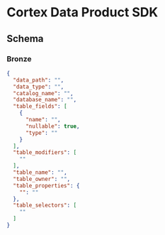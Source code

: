 # Cortex Data Product SDK

## Schema

### Bronze

```json
{
  "data_path": "",
  "data_type": "",
  "catalog_name": "",
  "database_name": "",
  "table_fields": [
    {
      "name": "",
      "nullable": true,
      "type": ""
    }
  ],
  "table_modifiers": [
    ""
  ],
  "table_name": "",
  "table_owner": "",
  "table_properties": {
    "": ""
  },
  "table_selectors": [
    ""
  ]
}
```
